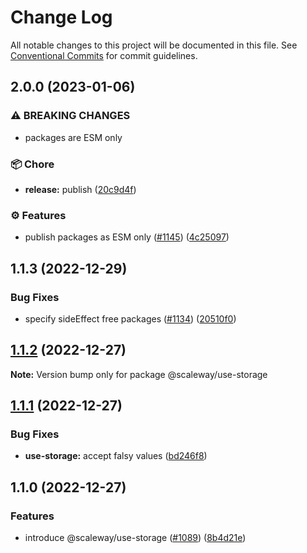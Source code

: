 # Change Log

All notable changes to this project will be documented in this file.
See [Conventional Commits](https://conventionalcommits.org) for commit guidelines.

## 2.0.0 (2023-01-06)


### ⚠ BREAKING CHANGES

* packages are ESM only

### :package: Chore

* **release:** publish ([20c9d4f](https://github.com/scaleway/scaleway-lib/commit/20c9d4fb39822245252bf362bc7a8d26127e511d))


### :gear: Features

* publish packages as ESM only ([#1145](https://github.com/scaleway/scaleway-lib/issues/1145)) ([4c25097](https://github.com/scaleway/scaleway-lib/commit/4c25097254a5ba7f0a5dbb6fdf5d6578a75f777a))



## 1.1.3 (2022-12-29)

### Bug Fixes

- specify sideEffect free packages ([#1134](https://github.com/scaleway/scaleway-lib/issues/1134)) ([20510f0](https://github.com/scaleway/scaleway-lib/commit/20510f0f66fde99e682529db28fe85d580efe474))

## [1.1.2](https://github.com/scaleway/scaleway-lib/compare/@scaleway/use-storage@1.1.1...@scaleway/use-storage@1.1.2) (2022-12-27)

**Note:** Version bump only for package @scaleway/use-storage

## [1.1.1](https://github.com/scaleway/scaleway-lib/compare/@scaleway/use-storage@1.1.0...@scaleway/use-storage@1.1.1) (2022-12-27)

### Bug Fixes

- **use-storage:** accept falsy values ([bd246f8](https://github.com/scaleway/scaleway-lib/commit/bd246f8d48b9186a968f66026ea867df6a72ead4))

## 1.1.0 (2022-12-27)

### Features

- introduce @scaleway/use-storage ([#1089](https://github.com/scaleway/scaleway-lib/issues/1089)) ([8b4d21e](https://github.com/scaleway/scaleway-lib/commit/8b4d21e897cc6ccf48f4c7625c96fdcdea3f8d6e))
